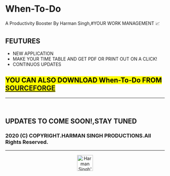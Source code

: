 # When-To-Do
A Productivity Booster By Harman Singh,#YOUR WORK MANAGEMENT 📈
<h2>FEUTURES</h2>
<ul>
  <li>NEW APPLICATION</li>
  <li>MAKE YOUR TIME TABLE AND GET PDF OR PRINT OUT ON A CLICK!</li>
  <li>CONTINUOS UPDATES</li>
  </ul>
<h2><mark>YOU CAN ALSO DOWNLOAD When-To-Do FROM <a href="https://sourceforge.net/p/when-to-do/"> SOURCEFORGE</a></mark></h2>
<hr>
<br>
<h2>UPDATES TO COME SOON!,STAY TUNED</h2>
<h3>2020 (C) COPYRIGHT.HARMAN SINGH PRODUCTIONS.All Rights Reserved.</h3>
<hr>
<center>
<a href="https://dev.to/harmansingh">
  <img src="https://d2fltix0v2e0sb.cloudfront.net/dev-badge.svg" alt="Harman Singh's DEV Profile" height="50" width="50">
</a></center>
